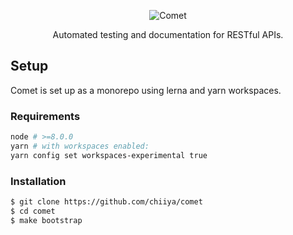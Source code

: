 <p align="center"><img src="https://i.imgur.com/W61Wiyp.png" alt="Comet"></p>
<p align="center">Automated testing and documentation for RESTful APIs.</p>

## Setup
Comet is set up as a monorepo using lerna and yarn workspaces.

### Requirements
```bash
node # >=8.0.0
yarn # with workspaces enabled:
yarn config set workspaces-experimental true
```

### Installation
```bash
$ git clone https://github.com/chiiya/comet
$ cd comet
$ make bootstrap
```
